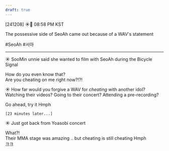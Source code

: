 ```yaml
---
draft: true
---
```

 
[241208] ☀️💭 08:58 PM KST

The possessive side of SeoAh came out because of a WAV's statement

#SeoAh #서아
___
☀️ SooMin unnie said she wanted to film with SeoAh during the Bicycle Signal

How do you even know that?  
Are you cheating on me right now?!?!  

☀️ How far would you forgive a WAV for *cheating* with another idol? Watching their videos? Going to their concert? Attending a pre-recording?  

Go ahead, try it
Hmph  

`[23 minutes later...]`  

☀️ Just got back from Yoasobi concert  

What?!  
Their MMA stage was amazing
.. but cheating is still cheating
Hmph  
크크 